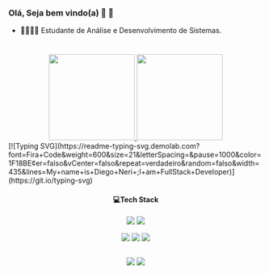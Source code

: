 ### Olá, Seja bem vindo(a) 💫 👋

- 🌱👨🏿‍💻 Estudante de Análise e Desenvolvimento de Sistemas.
# 
<div align="center">
  <a href="https://github.com/Diego-Neri/">
    <img height="170px" src="https://github-readme-stats.vercel.app/api?username=Diego-Neri&show_icons=true&theme=dark"/>
    <img height="170px"  src="https://github-readme-stats.vercel.app/api/top-langs/?username=Diego-Neri&layout=compact&langs_count=7&theme=dark"/></a>
</div>
[![Typing SVG](https://readme-typing-svg.demolab.com?font=Fira+Code&weight=600&size=21&letterSpacing=&pause=1000&color=1F18BE&center=falso&vCenter=falso&repeat=verdadeiro&random=falso&width=435&lines=My+name+is+Diego+Neri+;I+am+FullStack+Developer)](https://git.io/typing-svg)


 <div align="center" > 
   
#### 💻Tech Stack
<img src="https://img.shields.io/badge/-python-%3670A0?style=for-the-badge&logo=python&logoColor=ffdd54" target="_blank"></a> 
<img src="https://img.shields.io/badge/C%23-239120?style=for-the-badge&logo=c-sharp&logoColor=white" target="_blank"></a> 

<img src="https://img.shields.io/badge/-javascript-%23333?style=for-the-badge&logo=javascript&logoColor=%23F7DF1E)" target="_blank"></a>
<img src="https://img.shields.io/badge/-html5-%23E34F26?style=for-the-badge&logo=html5&logoColor=white" target="_blank"></a>
<img src="https://img.shields.io/badge/-css3-%231572B6?style=for-the-badge&logo=css3&logoColor=white)" target="_blank"></a> 
</div>

     
  ##

 
<div align="center" > 
  <a href = "mailto:diegoneri500@gmail.com"><img src="https://img.shields.io/badge/-Gmail-%23333?style=for-the-badge&logo=gmail&logoColor=white" target="_blank"></a>
  <a href="[https://www.linkedin.com/in/mayara-c-7a5b041b0?lipi=urn%3Ali%3Apage%3Ad_flagship3_profile_view_base_contact_details%3B%2BWHtcsxgRBG6%2BmdsPMvFXw%3D%3D](https://www.linkedin.com/in/diego-neri500/)" target="_blank"><img src="https://img.shields.io/badge/-LinkedIn-%230077B5?style=for-the-badge&logo=linkedin&logoColor=white" target="_blank"></a> 
 
</div>




